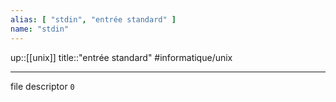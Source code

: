 ```yaml
---
alias: [ "stdin", "entrée standard" ]
name: "stdin"
---
```

up::[[unix]]
title::"entrée standard"
#informatique/unix

----

file descriptor `0`

